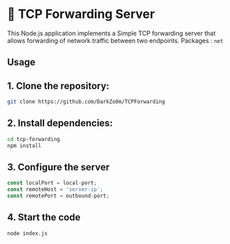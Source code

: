 # :rocket: TCP Forwarding Server

This Node.js application implements a Simple TCP forwarding server that allows forwarding of network traffic between two endpoints.
Packages :
`net`

## Usage

## 1. Clone the repository:

```bash
git clone https://github.com/DarkZo0m/TCPForwarding
```

## 2. Install dependencies:
```bash
cd tcp-forwarding
npm install
```

## 3. Configure the server
```javascript
const localPort = local-port;
const remoteHost = 'server-ip';
const remotePort = outbound-port;
```

## 4. Start the code
```bash
node index.js
```

